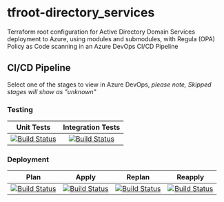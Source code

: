 # tfroot-directory_services
Terraform root configuration for Active Directory Domain Services deployment to Azure, using modules and submodules, with Regula (OPA) Policy as Code scanning in an Azure DevOps CI/CD Pipeline
## CI/CD Pipeline
Select one of the stages to view in Azure DevOps, *please note, Skipped stages will show as "unknown"*
### Testing
| Unit Tests | Integration Tests  |
| :------: | :---: |
|[![Build Status](https://dev.azure.com/wesleytrust/Terraform/_apis/build/status/DirectoryServices/SVC-CP%3BENV-P%3B%20tfroot-directory_services?repoName=wesley-trust%2Ftfroot-directory_services&branchName=main&stageName=Unit)](https://dev.azure.com/wesleytrust/Terraform/_build/latest?definitionId=65&repoName=wesley-trust%2Ftfroot-directory_services&branchName=main)|[![Build Status](https://dev.azure.com/wesleytrust/Terraform/_apis/build/status/DirectoryServices/SVC-CP%3BENV-P%3B%20tfroot-directory_services?repoName=wesley-trust%2Ftfroot-directory_services&branchName=main&stageName=Integration)](https://dev.azure.com/wesleytrust/Terraform/_build/latest?definitionId=65&repoName=wesley-trust%2Ftfroot-directory_services&branchName=main)|
### Deployment
| Plan  | Apply | Replan | Reapply |
| :---: | :---: | :----: | :-----: |
[![Build Status](https://dev.azure.com/wesleytrust/Terraform/_apis/build/status/DirectoryServices/SVC-CP%3BENV-P%3B%20tfroot-directory_services?repoName=wesley-trust%2Ftfroot-directory_services&branchName=main&stageName=Plan)](https://dev.azure.com/wesleytrust/Terraform/_build/latest?definitionId=65&repoName=wesley-trust%2Ftfroot-directory_services&branchName=main)|[![Build Status](https://dev.azure.com/wesleytrust/Terraform/_apis/build/status/DirectoryServices/SVC-CP%3BENV-P%3B%20tfroot-directory_services?repoName=wesley-trust%2Ftfroot-directory_services&branchName=main&stageName=Apply)](https://dev.azure.com/wesleytrust/Terraform/_build/latest?definitionId=65&repoName=wesley-trust%2Ftfroot-directory_services&branchName=main)|[![Build Status](https://dev.azure.com/wesleytrust/Terraform/_apis/build/status/DirectoryServices/SVC-CP%3BENV-P%3B%20tfroot-directory_services?repoName=wesley-trust%2Ftfroot-directory_services&branchName=main&stageName=RePlan)](https://dev.azure.com/wesleytrust/Terraform/_build/latest?definitionId=65&repoName=wesley-trust%2Ftfroot-directory_services&branchName=main)|[![Build Status](https://dev.azure.com/wesleytrust/Terraform/_apis/build/status/DirectoryServices/SVC-CP%3BENV-P%3B%20tfroot-directory_services?repoName=wesley-trust%2Ftfroot-directory_services&branchName=main&stageName=ReApply)](https://dev.azure.com/wesleytrust/Terraform/_build/latest?definitionId=65&repoName=wesley-trust%2Ftfroot-directory_services&branchName=main)|
